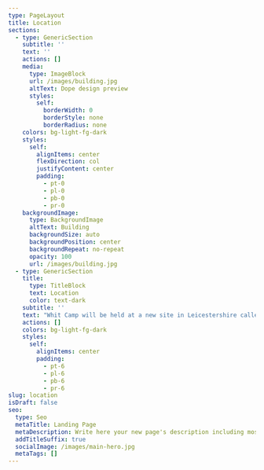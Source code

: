 ```yaml
---
type: PageLayout
title: Location
sections:
  - type: GenericSection
    subtitle: ''
    text: ''
    actions: []
    media:
      type: ImageBlock
      url: /images/building.jpg
      altText: Dope design preview
      styles:
        self:
          borderWidth: 0
          borderStyle: none
          borderRadius: none
    colors: bg-light-fg-dark
    styles:
      self:
        alignItems: center
        flexDirection: col
        justifyContent: center
        padding:
          - pt-0
          - pl-0
          - pb-0
          - pr-0
    backgroundImage:
      type: BackgroundImage
      altText: Building
      backgroundSize: auto
      backgroundPosition: center
      backgroundRepeat: no-repeat
      opacity: 100
      url: /images/building.jpg
  - type: GenericSection
    title:
      type: TitleBlock
      text: Location
      color: text-dark
    subtitle: ''
    text: "Whit Camp will be held at a new site in Leicestershire called Grace Dieu Manor Park. The site is a private football academy.\_\n\nGrace Dieu Mnr Dr, Thringstone, Coalville LE67 5UG - [Follow the link here\_to Google Maps.](https://maps.app.goo.gl/tRgTcaXxCmjpv6Ey6)\n\nWe suggest that you arrive from East coming along the A512 from Junction 23 of the M1. \n\nMore detailed information will be provided in the joining instructions in due course.\n\n<iframe src=\"https://www.google.com/maps/embed?pb=!1m14!1m8!1m3!1d9659.347907042707!2d-1.3359079!3d52.7531763!3m2!1i1024!2i768!4f13.1!3m3!1m2!1s0x4879e3189aa11061%3A0x200e582f972ff517!2sGrace%20Dieu%20Manor%20Park!5e0!3m2!1sen!2suk!4v1737236940883!5m2!1sen!2suk\" width=\"100%\" height=\"400\" style=\"border:0;\" allowfullscreen=\"\" loading=\"lazy\" referrerpolicy=\"no-referrer-when-downgrade\" allowtransparency=\"true\" frameborder=\"0\" scrolling=\"no\"></iframe>\n\n"
    actions: []
    colors: bg-light-fg-dark
    styles:
      self:
        alignItems: center
        padding:
          - pt-6
          - pl-6
          - pb-6
          - pr-6
slug: location
isDraft: false
seo:
  type: Seo
  metaTitle: Landing Page
  metaDescription: Write here your new page's description including most relevant keywords.
  addTitleSuffix: true
  socialImage: /images/main-hero.jpg
  metaTags: []
---
```

